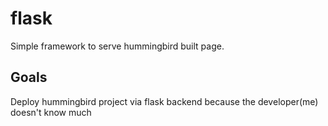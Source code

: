 # flask

Simple framework to serve hummingbird built page.

## Goals

Deploy hummingbird project via flask backend because the developer(me) doesn't know much
